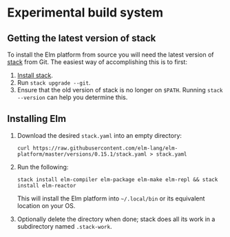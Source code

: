 # Experimental build system

## Getting the latest version of stack

To install the Elm platform from source you will need the latest version of
[stack](https://github.com/commercialhaskell/stack) from Git. The easiest way
of accomplishing this is to first:

1. [Install stack](https://github.com/commercialhaskell/stack#how-to-install).
2. Run `stack upgrade --git`.
3. Ensure that the old version of stack is no longer on `$PATH`. Running `stack
   --version` can help you determine this.

## Installing Elm

1. Download the desired `stack.yaml` into an empty directory:

   ```
   curl https://raw.githubusercontent.com/elm-lang/elm-platform/master/versions/0.15.1/stack.yaml > stack.yaml
   ```

2. Run the following:

   ```
   stack install elm-compiler elm-package elm-make elm-repl && stack install elm-reactor
   ```

   This will install the Elm platform into `~/.local/bin` or its equivalent
   location on your OS.

3. Optionally delete the directory when done; stack does all its work in a
   subdirectory named `.stack-work`.

